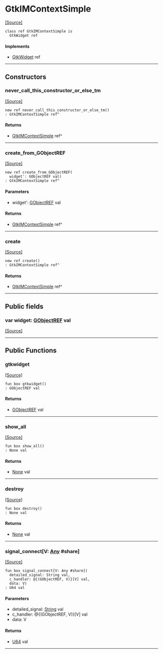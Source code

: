 # GtkIMContextSimple
<span class="source-link">[[Source]](src/gtk3/GtkIMContextSimple.md#L6)</span>
```pony
class ref GtkIMContextSimple is
  GtkWidget ref
```

#### Implements

* [GtkWidget](gtk3-GtkWidget.md) ref

---

## Constructors

### never_call_this_constructor_or_else_tm
<span class="source-link">[[Source]](src/gtk3/GtkIMContextSimple.md#L10)</span>


```pony
new ref never_call_this_constructor_or_else_tm()
: GtkIMContextSimple ref^
```

#### Returns

* [GtkIMContextSimple](gtk3-GtkIMContextSimple.md) ref^

---

### create_from_GObjectREF
<span class="source-link">[[Source]](src/gtk3/GtkIMContextSimple.md#L13)</span>


```pony
new ref create_from_GObjectREF(
  widget': GObjectREF val)
: GtkIMContextSimple ref^
```
#### Parameters

*   widget': [GObjectREF](gtk3-..-gobject-GObjectREF.md) val

#### Returns

* [GtkIMContextSimple](gtk3-GtkIMContextSimple.md) ref^

---

### create
<span class="source-link">[[Source]](src/gtk3/GtkIMContextSimple.md#L17)</span>


```pony
new ref create()
: GtkIMContextSimple ref^
```

#### Returns

* [GtkIMContextSimple](gtk3-GtkIMContextSimple.md) ref^

---

## Public fields

### var widget: [GObjectREF](gtk3-..-gobject-GObjectREF.md) val
<span class="source-link">[[Source]](src/gtk3/GtkIMContextSimple.md#L7)</span>



---

## Public Functions

### gtkwidget
<span class="source-link">[[Source]](src/gtk3/GtkIMContextSimple.md#L9)</span>


```pony
fun box gtkwidget()
: GObjectREF val
```

#### Returns

* [GObjectREF](gtk3-..-gobject-GObjectREF.md) val

---

### show_all
<span class="source-link">[[Source]](src/gtk3/GtkWidget.md#L4)</span>


```pony
fun box show_all()
: None val
```

#### Returns

* [None](builtin-None.md) val

---

### destroy
<span class="source-link">[[Source]](src/gtk3/GtkWidget.md#L7)</span>


```pony
fun box destroy()
: None val
```

#### Returns

* [None](builtin-None.md) val

---

### signal_connect\[V: [Any](builtin-Any.md) #share\]
<span class="source-link">[[Source]](src/gtk3/GtkWidget.md#L10)</span>


```pony
fun box signal_connect[V: Any #share](
  detailed_signal: String val,
  c_handler: @{(GObjectREF, V)}[V] val,
  data: V)
: U64 val
```
#### Parameters

*   detailed_signal: [String](builtin-String.md) val
*   c_handler: @{(GObjectREF, V)}[V] val
*   data: V

#### Returns

* [U64](builtin-U64.md) val

---

